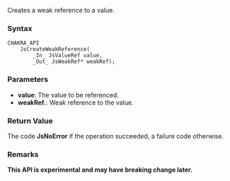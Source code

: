 Creates a weak reference to a value.
### Syntax 
```
CHAKRA_API
    JsCreateWeakReference(
        _In_ JsValueRef value,
        _Out_ JsWeakRef* weakRef);
```
### Parameters 
* __value__:  The value to be referenced.
* __weakRef.__: Weak reference to the value.

### Return Value 
The code **JsNoError** if the operation succeeded, a failure code otherwise.

### Remarks
**This API is experimental and may have breaking change later.**
